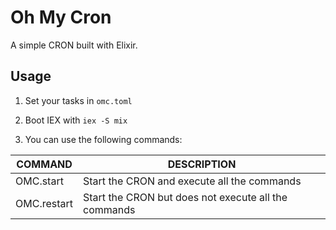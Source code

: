 # Oh My Cron

A simple CRON built with Elixir.

## Usage

1. Set your tasks in `omc.toml`

2. Boot IEX with `iex -S mix`

3. You can use the following commands:

| COMMAND     | DESCRIPTION                                          |
| ----------- | ---------------------------------------------------- |
| OMC.start   | Start the CRON and execute all the commands          |
| OMC.restart | Start the CRON but does not execute all the commands |
